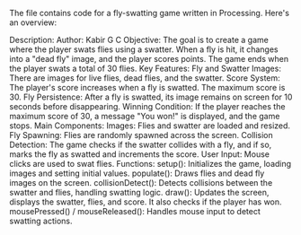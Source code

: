 The file contains code for a fly-swatting game written in Processing. Here's an overview:

Description:
Author: Kabir G C
Objective: The goal is to create a game where the player swats flies using a swatter. When a fly is hit, it changes into a "dead fly" image, and the player scores points. The game ends when the player swats a total of 30 flies.
Key Features:
Fly and Swatter Images: There are images for live flies, dead flies, and the swatter.
Score System: The player's score increases when a fly is swatted. The maximum score is 30.
Fly Persistence: After a fly is swatted, its image remains on screen for 10 seconds before disappearing.
Winning Condition: If the player reaches the maximum score of 30, a message "You won!" is displayed, and the game stops.
Main Components:
Images: Flies and swatter are loaded and resized.
Fly Spawning: Flies are randomly spawned across the screen.
Collision Detection: The game checks if the swatter collides with a fly, and if so, marks the fly as swatted and increments the score.
User Input: Mouse clicks are used to swat flies.
Functions:
setup(): Initializes the game, loading images and setting initial values.
populate(): Draws flies and dead fly images on the screen.
collisionDetect(): Detects collisions between the swatter and flies, handling swatting logic.
draw(): Updates the screen, displays the swatter, flies, and score. It also checks if the player has won.
mousePressed() / mouseReleased(): Handles mouse input to detect swatting actions.
